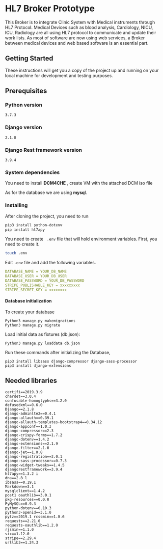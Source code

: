  # HL7 Broker Prototype

This Broker is to integrate Clinic System with Medical instruments through HL7 Protocol. Medical Devices such as blood analysis, Cardiology, NICU, ICU, Radiology are all using HL7 protocol to communicate and update their work lists. As most of software are now using web services, a Broker between medical devices and web based software is an essential part.

## Getting Started

These instructions will get you a copy of the project up and running on your local machine for development and testing purposes.

## Prerequisites

### Python version 
```
3.7.3 
```
### Django version 
```
2.1.8 
```

### Django Rest framework version 
```
3.9.4
```

### System dependencies

You need to install **DCM4CHE** , create VM with the attached DCM iso file

As for the database we are using **mysql**.

### Installing

After cloning the project, you need to run

```bash
pip3 install python-dotenv
pip install hl7apy
```


You need to create ` .env` file that will hold environment variables.
First, you need to create it.
```bash
touch .env
```
Edit `.env` file and add the following variables.
```yml
DATABASE_NAME = YOUR_DB_NAME
DATABASE_USER = YOUR_DB_USER
DATABASE_PASSWORD = YOUR_DB_PASSWORD
STRIPE_PUBLISHABLE_KEY = xxxxxxxxx
STRIPE_SECRET_KEY = xxxxxxxx
```
#### Database initialization
To create your database
 
```python3
Python3 manage.py makemigrations
Python3 manage.py migrate
```
Load initial data as fixtures (db.json):
```python3
Python3 manage.py loaddata db.json
```

Run these commands after initializing the Database, 

```python3
pip3 install libsass django-compressor django-sass-processor 
pip3 install django-extensions
```

## Needed libraries
```
certifi==2019.3.9
chardet==3.0.4
confusable-homoglyphs==3.2.0 
defusedxml==0.6.0
Django==2.1.8
django-adminlte2==0.4.1
django-allauth==0.39.1
django-allauth-templates-bootstrap4==0.34.12 
django-appconf==1.0.3
django-compressor==2.3
django-crispy-forms==1.7.2 
django-dotenv==1.4.2
django-extensions==2.1.9 
django-filter==2.1.0
django-jet==1.0.8
django-registration==3.0.1
django-sass-processor==0.7.3
django-widget-tweaks==1.4.5
djangorestframework==3.9.4
hl7apy==1.3.2 i
dna==2.8 l
ibsass==0.19.1 
Markdown==3.1
mysqlclient==1.4.2
post1 oauthlib==3.0.1 
pkg-resources==0.0.0
PyMySQL==0.9.3
python-dotenv==0.10.3
python3-openid==3.1.0
pytz==2019.1 rcssmin==1.0.6 
requests==2.21.0
requests-oauthlib==1.2.0 
rjsmin==1.1.0
six==1.12.0
stripe==2.29.4 
urllib3==1.24.3
```
